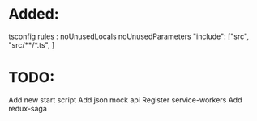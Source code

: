 # Added:

tsconfig rules : noUnusedLocals noUnusedParameters
"include": ["src", "src/**/*.ts", ]

# TODO:

Add new start script
Add json mock api
Register service-workers
Add redux-saga
